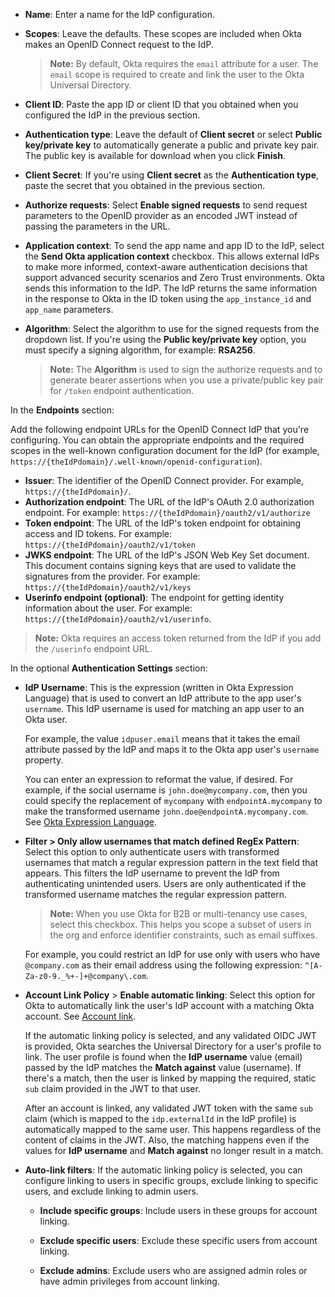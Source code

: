 * **Name**: Enter a name for the IdP configuration.
* **Scopes**: Leave the defaults. These scopes are included when Okta makes an OpenID Connect request to the IdP.
    > **Note:** By default, Okta requires the `email` attribute for a user. The `email` scope is required to create and link the user to the Okta Universal Directory.
* **Client ID**: Paste the app ID or client ID that you obtained when you configured the IdP in the previous section.
* **Authentication type**: Leave the default of **Client secret** or select **Public key/private key** to automatically generate a public and private key pair. The public key is available for download when you click **Finish**.
* **Client Secret**: If you're using **Client secret** as the **Authentication type**, paste the secret that you obtained in the previous section.
* **Authorize requests**: Select **Enable signed requests** to send request parameters to the OpenID provider as an encoded JWT instead of passing the parameters in the URL.
* **Application context**: <ApiLifecycle access="ea" /> To send the app name and app ID to the IdP, select the **Send Okta application context** checkbox. This allows external IdPs to make more informed, context-aware authentication decisions that support advanced security scenarios and Zero Trust environments. Okta sends this information to the IdP. The IdP returns the same information in the response to Okta in the ID token using the `app_instance_id` and `app_name` parameters.
* **Algorithm**: Select the algorithm to use for the signed requests from the dropdown list. If you're using the **Public key/private key** option, you must specify a signing algorithm, for example: **RSA256**.

    > **Note:** The **Algorithm** is used to sign the authorize requests and to generate bearer assertions when you use a private/public key pair for `/token` endpoint authentication.

In the **Endpoints** section:

Add the following endpoint URLs for the OpenID Connect IdP that you're configuring. You can obtain the appropriate endpoints and the required scopes in the well-known configuration document for the IdP (for example, `https://{theIdPdomain}/.well-known/openid-configuration`).

* **Issuer**: The identifier of the OpenID Connect provider. For example, `https://{theIdPdomain}/`.
* **Authorization endpoint**: The URL of the IdP's OAuth 2.0 authorization endpoint. For example: `https://{theIdPdomain}/oauth2/v1/authorize`
* **Token endpoint**: The URL of the IdP's token endpoint for obtaining access and ID tokens. For example: `https://{theIdPdomain}/oauth2/v1/token`
* **JWKS endpoint**: The URL of the IdP's JSON Web Key Set document. This document contains signing keys that are used to validate the signatures from the provider. For example: `https://{theIdPdomain}/oauth2/v1/keys`
* **Userinfo endpoint (optional)**: The endpoint for getting identity information about the user. For example: `https://{theIdPdomain}/oauth2/v1/userinfo`.

> **Note:** Okta requires an access token returned from the IdP if you add the `/userinfo` endpoint URL.

In the optional **Authentication Settings** section:

* **IdP Username**: This is the expression (written in Okta Expression Language) that is used to convert an IdP attribute to the app user's `username`. This IdP username is used for matching an app user to an Okta user.

    For example, the value `idpuser.email` means that it takes the email attribute passed by the IdP and maps it to the Okta app user's `username` property.

    You can enter an expression to reformat the value, if desired. For example, if the social username is `john.doe@mycompany.com`, then you could specify the replacement of `mycompany` with `endpointA.mycompany` to make the transformed username `john.doe@endpointA.mycompany.com`. See [Okta Expression Language](/docs/reference/okta-expression-language/).

* **Filter > Only allow usernames that match defined RegEx Pattern**: Select this option to only authenticate users with transformed usernames that match a regular expression pattern in the text field that appears. This filters the IdP username to prevent the IdP from authenticating unintended users. Users are only authenticated if the transformed username matches the regular expression pattern.

    > **Note:** When you use Okta for B2B or multi-tenancy use cases, select this checkbox. This helps you scope a subset of users in the org and enforce identifier constraints, such as email suffixes.

    For example, you could restrict an IdP for use only with users who have `@company.com` as their email address using the following expression: `^[A-Za-z0-9._%+-]+@company\.com`.

* **Account Link Policy** > **Enable automatic linking**: Select this option for Okta to automatically link the user's IdP account with a matching Okta account. See [Account link](#account-link).

    If the automatic linking policy is selected, and any validated OIDC JWT is provided, Okta searches the Universal Directory for a user's profile to link. The user profile is found when the **IdP username** value (email) passed by the IdP matches the **Match against** value (username). If there's a match, then the user is linked by mapping the required, static `sub` claim provided in the JWT to that user.

    After an account is linked, any validated JWT token with the same `sub` claim (which is mapped to the `idp.externalId` in the IdP profile) is automatically mapped to the same user. This happens regardless of the content of claims in the JWT. Also, the matching happens even if the values for **IdP username** and **Match against** no longer result in a match.

* **Auto-link filters**: If the automatic linking policy is selected, you can configure linking to users in specific groups, exclude linking to specific users, and exclude linking to admin users. <ApiLifecycle access="ea" />

    * **Include specific groups**: Include users in these groups for account linking.

    * **Exclude specific users**: Exclude these specific users from account linking.

    * **Exclude admins**: Exclude users who are assigned admin roles or have admin privileges from account linking.

